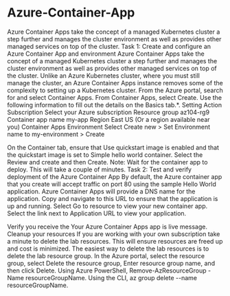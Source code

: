 # Azure-Container-App
Azure Container Apps take the concept of a managed Kubernetes cluster a step further and manages the cluster environment as well as provides other managed services on top of the cluster.
Task 1: Create and configure an Azure Container App and environment
Azure Container Apps take the concept of a managed Kubernetes cluster a step further and manages the cluster environment as well as provides other managed services on top of the cluster. Unlike an Azure Kubernetes cluster, where you must still manage the cluster, an Azure Container Apps instance removes some of the complexity to setting up a Kubernetes cluster.
From the Azure portal, search for and select Container Apps.
From Container Apps, select Create.
Use the following information to fill out the details on the Basics tab.*.
Setting
Action
Subscription
Select your Azure subscription
Resource group
az104-rg9
Container app name
my-app
Region
East US (Or a region available near you)
Container Apps Environment
Select Create new > Set Environment name to my-environment > Create

On the Container tab, ensure that Use quickstart image is enabled and that the quickstart image is set to Simple hello world container.
Select the Review and create and then Create.
Note: Wait for the container app to deploy. This will take a couple of minutes.
Task 2: Test and verify deployment of the Azure Container App
By default, the Azure container app that you create will accept traffic on port 80 using the sample Hello World application. Azure Container Apps will provide a DNS name for the application. Copy and navigate to this URL to ensure that the application is up and running.
Select Go to resource to view your new container app.
Select the link next to Application URL to view your application.

Verify you receive the Your Azure Container Apps app is live message.
Cleanup your resources
If you are working with your own subscription take a minute to delete the lab resources. This will ensure resources are freed up and cost is minimized. The easiest way to delete the lab resources is to delete the lab resource group.
In the Azure portal, select the resource group, select Delete the resource group, Enter resource group name, and then click Delete.
Using Azure PowerShell, Remove-AzResourceGroup -Name resourceGroupName.
Using the CLI, az group delete --name resourceGroupName.

